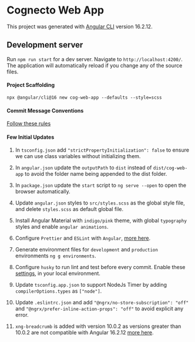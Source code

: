 # Cognecto Web App

This project was generated with [Angular CLI](https://github.com/angular/angular-cli) version 16.2.12.

## Development server

Run `npm run start` for a dev server. Navigate to `http://localhost:4200/`. The application will automatically reload if you change any of the source files.

#### Project Scaffolding
`npx @angular/cli@16 new cog-web-app --defaults --style=scss`

#### Commit Message Conventions
 [Follow these rules](https://medium.com/swlh/writing-better-commit-messages-9b0b6ff60c67)

#### Few Initial Updates
 1.  In `tsconfig.json` add `"strictPropertyInitialization": false` to ensure we can use class variables without initializing them.

  2. In `angular.json` update the `outputPath` to `dist` instead of `dist/cog-web-app` to avoid the folder name being appended to the dist folder.

  3. In `package.json` update the `start` script to `ng serve --open` to open the browser automatically.

  4. Update `angular.json` styles to  `src/styles.scss` as the global style file, and delete `styles.scss` as default global file.

  5. Install Angular Material with `indigo/pink` theme, with global `typography` styles and enable `angular animations`.

  6. Configure `Prettier` and `ESLint` with `Angular`, [more here](https://itnext.io/configure-prettier-and-eslint-with-angular-e7b4ce979cd8).

  7. Generate environment files for `development` and `production` environments `ng g environments`.

  8. Configure `husky` to run lint and test before every commit. Enable these [settings](https://www.mariokandut.com/how-to-add-husky-to-angular/),  in your local environment.

  9. Update `tsconfig.app.json` to support NodeJs Timer by adding `compilerOptions.types` as `["node"]`.

 10. Update `.eslintrc.json` and add `"@ngrx/no-store-subscription": "off"`  and `"@ngrx/prefer-inline-action-props": "off"` to avoid explicit any error.

 11. `xng-breadcrumb` is added with version 10.0.2 as versions greater than 10.0.2 are not compatible with Angular 16.2.12 [more here](https://betterprogramming.pub/add-breadcrumbs-to-your-angular-app-in-just-5-minutes-3119e376e901).
